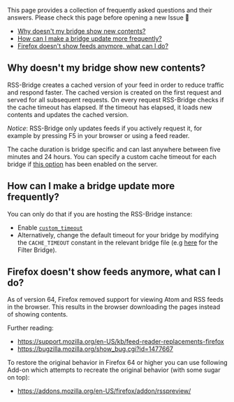 This page provides a collection of frequently asked questions and their answers. Please check this page before opening a new Issue :revolving_hearts:

* [Why doesn't my bridge show new contents?](#why-doesnt-my-bridge-show-new-contents)
* [How can I make a bridge update more frequently?](#how-can-i-make-a-bridge-update-more-frequently)
* [Firefox doesn't show feeds anymore, what can I do?](#firefox-doesnt-show-feeds-anymore-what-can-i-do)

## Why doesn't my bridge show new contents?

RSS-Bridge creates a cached version of your feed in order to reduce traffic and respond faster. The cached version is created on the first request and served for all subsequent requests. On every request RSS-Bridge checks if the cache timeout has elapsed. If the timeout has elapsed, it loads new contents and updates the cached version.

_Notice_: RSS-Bridge only updates feeds if you actively request it, for example by pressing F5 in your browser or using a feed reader.

The cache duration is bridge specific and can last anywhere between five minutes and 24 hours. You can specify a custom cache timeout for each bridge if [this option](#how-can-i-make-a-bridge-update-more-frequently) has been enabled on the server.

## How can I make a bridge update more frequently?

You can only do that if you are hosting the RSS-Bridge instance:
- Enable [`custom_timeout`](../03_For_Hosts/08_Custom_Configuration.md#customtimeout)
- Alternatively, change the default timeout for your bridge by modifying the `CACHE_TIMEOUT` constant in the relevant bridge file (e.g [here](https://github.com/sredevopsdev/rss-bridge/blob/master/bridges/FilterBridge.php#L7) for the Filter Bridge).

## Firefox doesn't show feeds anymore, what can I do?

As of version 64, Firefox removed support for viewing Atom and RSS feeds in the browser. This results in the browser downloading the pages instead of showing contents.

Further reading:
- https://support.mozilla.org/en-US/kb/feed-reader-replacements-firefox
- https://bugzilla.mozilla.org/show_bug.cgi?id=1477667

To restore the original behavior in Firefox 64 or higher you can use following Add-on which attempts to recreate the original behavior (with some sugar on top):
- https://addons.mozilla.org/en-US/firefox/addon/rsspreview/
